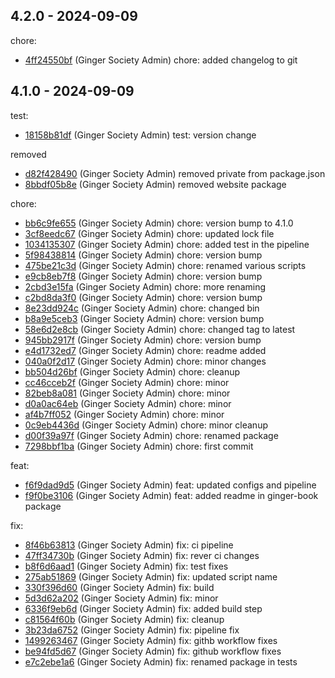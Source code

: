 ## 4.2.0 - 2024-09-09

chore:

- [4ff24550bf](https://github.com/ginger-society/ginger-ui4ff24550bf34a85f29e8cc7fbb11f92111e7d8aa) (Ginger Society Admin) chore: added changelog to git

## 4.1.0 - 2024-09-09

test:

- [18158b81df](https://github.com/ginger-society/ginger-ui18158b81df5aa30d61367be397e43fa6f6743dc5) (Ginger Society Admin) test: version change

removed

- [d82f428490](https://github.com/ginger-society/ginger-uid82f4284901978ab40e801497d7b07964e86129b) (Ginger Society Admin) removed private from package.json
- [8bbdf05b8e](https://github.com/ginger-society/ginger-ui8bbdf05b8ebb9d9793e14ca84af69bc2e76fd201) (Ginger Society Admin) removed website package

chore:

- [bb6c9fe655](https://github.com/ginger-society/ginger-uibb6c9fe65561b7a8880fb0880d8d79bf86f15525) (Ginger Society Admin) chore: version bump to 4.1.0
- [3cf8eedc67](https://github.com/ginger-society/ginger-ui3cf8eedc673656736c53bb1c125731988a5d87b6) (Ginger Society Admin) chore: updated lock file
- [1034135307](https://github.com/ginger-society/ginger-ui10341353073e3dee5aa5d9fd6d14f61285dad3d9) (Ginger Society Admin) chore: added test in the pipeline
- [5f98438814](https://github.com/ginger-society/ginger-ui5f9843881470c006913b1c25e9ae7b1ad82c3474) (Ginger Society Admin) chore: version bump
- [475be21c3d](https://github.com/ginger-society/ginger-ui475be21c3d01f5be3352685d7804dc093edd18a0) (Ginger Society Admin) chore: renamed various scripts
- [e9cb8eb7f8](https://github.com/ginger-society/ginger-uie9cb8eb7f8ae7c658d8d0003e0441e0bf10f6c9e) (Ginger Society Admin) chore: version bump
- [2cbd3e15fa](https://github.com/ginger-society/ginger-ui2cbd3e15fa5f91c7870cb3c780be520b766a51f3) (Ginger Society Admin) chore: more renaming
- [c2bd8da3f0](https://github.com/ginger-society/ginger-uic2bd8da3f0c0671ead59dbb4cf09d393364839a9) (Ginger Society Admin) chore: version bump
- [8e23dd924c](https://github.com/ginger-society/ginger-ui8e23dd924c38b579df1e2421354f554b11040235) (Ginger Society Admin) chore: changed bin
- [b8a9e5ceb3](https://github.com/ginger-society/ginger-uib8a9e5ceb3426858820e9865932968259fc5bd66) (Ginger Society Admin) chore: version bump
- [58e6d2e8cb](https://github.com/ginger-society/ginger-ui58e6d2e8cbca90c37c6b278f0d1751feaef9791e) (Ginger Society Admin) chore: changed tag to latest
- [945bb2917f](https://github.com/ginger-society/ginger-ui945bb2917f346b276299648bc6a61b348de1944e) (Ginger Society Admin) chore: version bump
- [e4d1732ed7](https://github.com/ginger-society/ginger-uie4d1732ed7adb6fc6e332202043e7c3230acf315) (Ginger Society Admin) chore: readme added
- [040a0f2d17](https://github.com/ginger-society/ginger-ui040a0f2d17b6484dd55e906e4670f717026a066d) (Ginger Society Admin) chore: minor changes
- [bb504d26bf](https://github.com/ginger-society/ginger-uibb504d26bf2a2cd6e5772f8d52ae4af5a971f0d7) (Ginger Society Admin) chore: cleanup
- [cc46cceb2f](https://github.com/ginger-society/ginger-uicc46cceb2fff54c2be9f0ccb4e6ddc743e9b4ed2) (Ginger Society Admin) chore: minor
- [82beb8a081](https://github.com/ginger-society/ginger-ui82beb8a0816d61b857c9d7b34c99a48985cc086c) (Ginger Society Admin) chore: minor
- [d0a0ac64eb](https://github.com/ginger-society/ginger-uid0a0ac64ebe2fa35435136420058d4e6098a997b) (Ginger Society Admin) chore: minor
- [af4b7ff052](https://github.com/ginger-society/ginger-uiaf4b7ff052ff95d66275e8f29b8eb791b89d7074) (Ginger Society Admin) chore: minor
- [0c9eb4436d](https://github.com/ginger-society/ginger-ui0c9eb4436df317eeaa2e55122a426af66f7e60a6) (Ginger Society Admin) chore: minor cleanup
- [d00f39a97f](https://github.com/ginger-society/ginger-uid00f39a97f3f215897a915471a5e6824736548c8) (Ginger Society Admin) chore: renamed package
- [7298bbf1ba](https://github.com/ginger-society/ginger-ui7298bbf1bad067723863134a916e044630428391) (Ginger Society Admin) chore: first commit

feat:

- [f6f9dad9d5](https://github.com/ginger-society/ginger-uif6f9dad9d5f116f45ce336ba59bb562d5a6857fa) (Ginger Society Admin) feat: updated configs and pipeline
- [f9f0be3106](https://github.com/ginger-society/ginger-uif9f0be3106a237676e6b21230f388b8dde690d58) (Ginger Society Admin) feat: added readme in ginger-book package

fix:

- [8f46b63813](https://github.com/ginger-society/ginger-ui8f46b638133425d9bdb4bf1f2fd8c213d554f6c9) (Ginger Society Admin) fix: ci pipeline
- [47ff34730b](https://github.com/ginger-society/ginger-ui47ff34730b5871f286ee2619a8e4ee4ca024a5fd) (Ginger Society Admin) fix: rever ci changes
- [b8f6d6aad1](https://github.com/ginger-society/ginger-uib8f6d6aad1b472fd1313a5e62cee6a3bdd5a9fba) (Ginger Society Admin) fix: test fixes
- [275ab51869](https://github.com/ginger-society/ginger-ui275ab51869dbdcd82b2877f768f563855e43d1a6) (Ginger Society Admin) fix: updated script name
- [330f396d60](https://github.com/ginger-society/ginger-ui330f396d60162e96ab1cf4e7c3dd539a9fecf2f6) (Ginger Society Admin) fix: build
- [5d3d62a202](https://github.com/ginger-society/ginger-ui5d3d62a20281032bdb816faf7bff11efac9cc517) (Ginger Society Admin) fix: minor
- [6336f9eb6d](https://github.com/ginger-society/ginger-ui6336f9eb6d4d41a036e42110db7fc351b76ab291) (Ginger Society Admin) fix: added build step
- [c81564f60b](https://github.com/ginger-society/ginger-uic81564f60b32cba1621b9e5bbc3bfac71540883e) (Ginger Society Admin) fix: cleanup
- [3b23da6752](https://github.com/ginger-society/ginger-ui3b23da6752b59b8a1f689c70fb0b83af9dd8b7cc) (Ginger Society Admin) fix: pipeline fix
- [1499263467](https://github.com/ginger-society/ginger-ui14992634678f556d6ef7e33b85083bc60a88229b) (Ginger Society Admin) fix: githb workflow fixes
- [be94fd5d67](https://github.com/ginger-society/ginger-uibe94fd5d6728740fd90154d6bf09b6990a557fbd) (Ginger Society Admin) fix: github workflow fixes
- [e7c2ebe1a6](https://github.com/ginger-society/ginger-uie7c2ebe1a607f017d71d2207fee045ea6f8be48d) (Ginger Society Admin) fix: renamed package in tests
